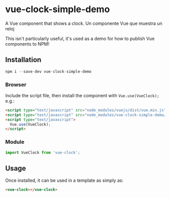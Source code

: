 # vue-clock-simple-demo

A Vue component that shows a clock.
Un componente Vue que muestra un reloj

This isn't particularly useful, it's used as a demo for how to publish Vue components to NPM!

## Installation

```js
npm i --save-dev vue-clock-simple-demo
```

### Browser

Include the script file, then install the component with `Vue.use(VueClock);` e.g.:

```html
<script type="text/javascript" src="node_modules/vuejs/dist/vue.min.js"></script>
<script type="text/javascript" src="node_modules/vue-clock-simple-demo/dist/vue-clock.min.js"></script>
<script type="text/javascript">
  Vue.use(VueClock);
</script>
```

### Module

```js
import VueClock from 'vue-clock';
```

## Usage

Once installed, it can be used in a template as simply as:

```html
<vue-clock></vue-clock>
```
